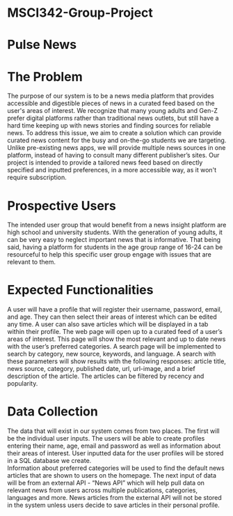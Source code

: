 # MSCI342-Group-Project

# Pulse News

# The Problem

The purpose of our system is to be a news media platform that provides accessible and digestible pieces of news in a curated feed based on the user's areas of interest. 
We recognize that many young adults and Gen-Z prefer digital platforms rather than traditional news outlets, but still have a hard time keeping up with news stories and finding sources for reliable news. 
To address this issue, we aim to create a solution which can provide curated news content for the busy and on-the-go students we are targeting. Unlike pre-existing news apps, we will provide multiple news sources in one platform, instead of having to consult many different publisher’s sites. 
Our project is intended to provide a tailored news feed based on directly specified and inputted preferences, in a more accessible way, as it won't require subscription. 

# Prospective Users 

The intended user group that would benefit from a news insight platform are high school and university students. 
With the generation of young adults, it can be very easy to neglect important news that is informative. 
That being said, having a platform for students in the age group range of 16-24 can be resourceful to help this specific user group engage with issues that are relevant to them. 

# Expected Functionalities 

A user will have a profile that will register their username, password, email, and age. 
They can then select their areas of interest which can be edited any time. 
A user can also save articles which will be displayed in a tab within their profile. 
The web page will open up to a curated feed of a user’s areas of interest. 
This page will show the most relevant and up to date news with the user’s preferred categories. 
A search page will be implemented to search by category, new source, keywords, and language. 
A search with these parameters will show results with the following responses: article title, news source, category, published date, url, url-image, and a brief description of the article. 
The articles can be filtered by recency and popularity. 

# Data Collection

The data that will exist in our system comes from two places. 
The first will be the individual user inputs. 
The users will be able to create profiles entering their name, age, email and password as well as information about their areas of interest. 
User inputted data for the user profiles will be stored in a SQL database we create.  
Information about preferred categories will be used to find the default news articles that are shown to users on the homepage. 
The next input of data will be from an external API - “News API” which will help pull data on relevant news from users across multiple publications, categories, languages and more. 
News articles from the external API will not be stored in the system unless users decide to save articles in their personal profile. 



